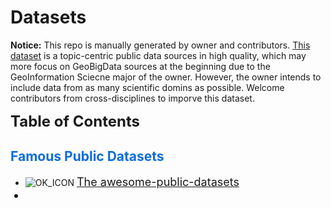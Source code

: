 # Datasets
**Notice:** This repo is manually generated by owner and contributors. [This dataset](https://github.com/ZhenchuanYang/Datasets/tree/main) is a topic-centric public data sources in high quality, which may more focus on GeoBigData sources at the beginning due to the GeoInformation Sciecne major of the owner. However, the owner intends to include data from as many scientific domins as possible. Welcome contributors from cross-disciplines to imporve this dataset.

<font size=5.5>**Table of Contents**</font>


## <font color=#0c6cdc>Famous Public Datasets</font>
* ![OK_ICON] <font size=4>[The awesome-public-datasets](https://github.com/awesomedata/awesome-public-datasets/tree/master)
* 




[OK_ICON]: https://raw.githubusercontent.com/awesomedata/apd-core/master/deploy/ok-24.png
